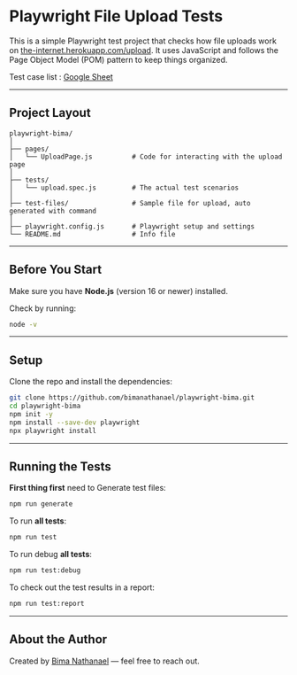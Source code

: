 
# Playwright File Upload Tests

This is a simple Playwright test project that checks how file uploads work on [the-internet.herokuapp.com/upload](https://the-internet.herokuapp.com/upload). It uses JavaScript and follows the Page Object Model (POM) pattern to keep things organized.

Test case list : [Google Sheet](https://docs.google.com/spreadsheets/d/1wRNNuTaorq61xP0T0E4m8DpybgUiOdYYNkOqySu_LgM/edit?usp=sharing)

---

## Project Layout

```
playwright-bima/
│
├── pages/
│   └── UploadPage.js          # Code for interacting with the upload page
│
├── tests/
│   └── upload.spec.js         # The actual test scenarios
│
├── test-files/                # Sample file for upload, auto generated with command
│
├── playwright.config.js       # Playwright setup and settings
└── README.md                  # Info file
```

---

## Before You Start

Make sure you have **Node.js** (version 16 or newer) installed.

Check by running:
```bash
node -v
```

---

## Setup

Clone the repo and install the dependencies:

```bash
git clone https://github.com/bimanathanael/playwright-bima.git
cd playwright-bima
npm init -y
npm install --save-dev playwright
npx playwright install
```

---

## Running the Tests

**First thing first** need to Generate test files:
```bash
npm run generate
```

To run **all tests**:
```bash
npm run test
```

To run debug **all tests**:
```bash
npm run test:debug
```

To check out the test results in a report:
```bash
npm run test:report
```

---

## About the Author

Created by [Bima Nathanael](mailto:bimanathanael95@gmail.com) — feel free to reach out.

